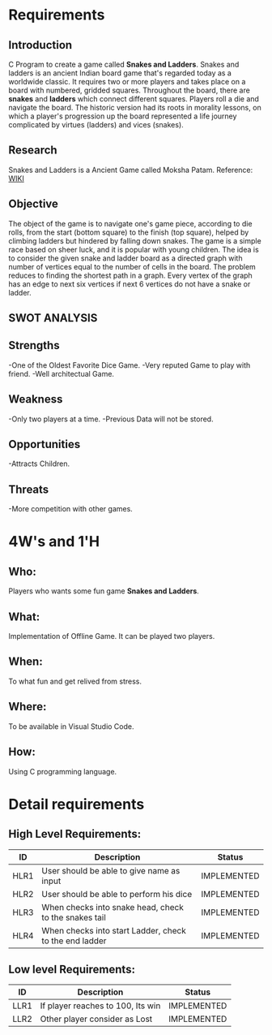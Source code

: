 # Requirements

## Introduction
C Program to create a game called **Snakes and Ladders**. Snakes and ladders is an ancient Indian board game that's regarded today as a worldwide classic. It requires two or more players and takes place on a board with numbered, gridded squares. Throughout the board, there are **snakes** and **ladders** which connect different squares. Players roll a die and navigate the board. The historic version had its roots in morality lessons, on which a player's progression up the board represented a life journey complicated by virtues (ladders) and vices (snakes).

## Research
Snakes and Ladders is a Ancient Game called Moksha Patam. 
Reference: [WIKI](https://en.wikipedia.org/wiki/Snakes_and_ladders)

## Objective
The object of the game is to navigate one's game piece, according to die rolls, from the start (bottom square) to the finish (top square), helped by climbing ladders but hindered by falling down snakes. The game is a simple race based on sheer luck, and it is popular with young children. The idea is to consider the given snake and ladder board as a directed graph with number of vertices equal to the number of cells in the board. The problem reduces to finding the shortest path in a graph. Every vertex of the graph has an edge to next six vertices if next 6 vertices do not have a snake or ladder.

## SWOT ANALYSIS

## Strengths 
-One of the Oldest Favorite Dice Game.
-Very reputed Game to play with friend.
-Well architectual Game.

## Weakness
-Only two players at a time.
-Previous Data will not be stored.

## Opportunities
-Attracts Children.

## Threats
-More competition with other games.

# 4W's and 1'H

## Who:
Players who wants some fun game **Snakes and Ladders**.

## What:
Implementation of Offline Game. It can be played two players.

## When:
To what fun and get relived from stress. 

## Where:
To be available in Visual Studio Code.

## How:
Using C programming language.

# Detail requirements
## High Level Requirements:
| ID | Description | Status | 
| ----- | ----- | ------- |
| HLR1 | User should be able to give name as input  | IMPLEMENTED | 
| HLR2 | User should be able to perform his dice  |  IMPLEMENTED  |
| HLR3 | When checks into snake head, check to the snakes tail | IMPLEMENTED  |
| HLR4 | When checks into start Ladder, check to the end ladder | IMPLEMENTED  |

## Low level Requirements:
| ID | Description | Status | 
| ----- | ----- | ------- |
| LLR1 | If player reaches to 100, Its win   | IMPLEMENTED | 
| LLR2 | Other player consider as Lost  |  IMPLEMENTED  |
